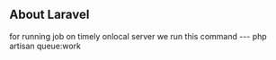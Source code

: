 

## About Laravel

for running job on timely 
onlocal server we run this command 
--- php artisan queue:work


